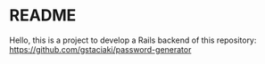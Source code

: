 # README

Hello, this is a project to develop a Rails backend of this repository: https://github.com/gstaciaki/password-generator

